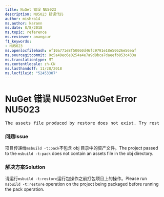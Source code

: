 ```yaml
---
title: NuGet 错误 NU5023
description: NU5023 错误代码
author: mishra14
ms.author: karann
ms.date: 8/8/2018
ms.topic: reference
ms.reviewer: anangaur
f1_keywords:
- NU5023
ms.openlocfilehash: ef10a771e8f50060d46fc9791e18e50626e56eaf
ms.sourcegitcommit: 0c5a49ec6e0254a4e7a9d8bca7daeefb853c433a
ms.translationtype: MT
ms.contentlocale: zh-CN
ms.lasthandoff: 11/28/2018
ms.locfileid: "52453307"
---
```

# <a name="nuget-error-nu5023"></a><span data-ttu-id="08fb4-103">NuGet 错误 NU5023</span><span class="sxs-lookup"><span data-stu-id="08fb4-103">NuGet Error NU5023</span></span>
<pre>The assets file produced by restore does not exist. Try restoring the project again. The expected location of the assets file is F:\project\obj\project.assets.json.</pre>

### <a name="issue"></a><span data-ttu-id="08fb4-104">问题</span><span class="sxs-lookup"><span data-stu-id="08fb4-104">Issue</span></span>

<span data-ttu-id="08fb4-105">项目传递给`msbuild -t:pack`不包含 obj 目录中的资产文件。</span><span class="sxs-lookup"><span data-stu-id="08fb4-105">The project passed to the `msbuild -t:pack` does not contain an assets file in the obj directory.</span></span>


### <a name="solution"></a><span data-ttu-id="08fb4-106">解决方案</span><span class="sxs-lookup"><span data-stu-id="08fb4-106">Solution</span></span>

<span data-ttu-id="08fb4-107">请运行`msbuild -t:restore`运行包操作之前打包项目上的操作。</span><span class="sxs-lookup"><span data-stu-id="08fb4-107">Please run `msbuild -t:restore` operation on the project being packaged before running the pack operation.</span></span>

